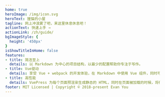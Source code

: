 ```yaml
---
home: true
heroImage: /img/icon.svg
heroText: 狸猫的小屋
tagline: 网上冲浪累了吧，来这里休息休息吧！
actionText: 快速上手 →
actionLink: /zh/guide/
bgImageStyle: {
  height: '450px'
}
isShowTitleInHome: false
features:
- title: 简洁至上
  details: 以 Markdown 为中心的项目结构，以最少的配置帮助你专注于写作。
- title: Vue驱动
  details: 享受 Vue + webpack 的开发体验，在 Markdown 中使用 Vue 组件，同时可以使用 Vue 来开发自定义主题。
- title: 高性能
  details: VuePress 为每个页面预渲染生成静态的 HTML，同时在页面被加载的时候，将作为 SPA 运行。
footer: MIT Licensed | Copyright © 2018-present Evan You
---
```


